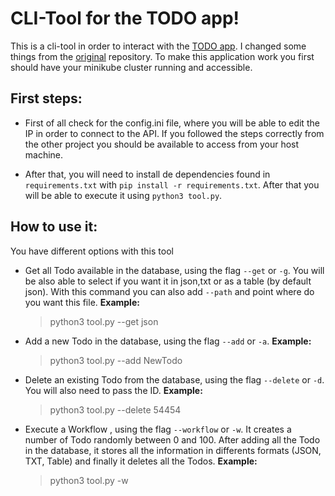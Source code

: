 
# CLI-Tool for the TODO app!

This is a cli-tool in order to interact with the [TODO app](https://github.com/Arcadidc/minikube-node-todo). I changed some things from the [original](https://github.com/scotch-io/node-todo) repository. To make this application work you first should have your minikube cluster running and accessible.

## First steps:
 - First of all check for the config.ini file, where you will be able to edit the IP in order to connect to the API. If you followed the steps correctly from the other project you should be available to access from your host machine. 

 - After that, you will need to install de dependencies found in `requirements.txt` with `pip install -r requirements.txt`. After that you will be able to execute it using `python3 tool.py`.
 
 ## How to use it:
 
 You have different options with this tool
    
- Get all Todo available in the database, using the flag `--get` or `-g`. You will be also able to select if you want it in json,txt or as a table (by default json). With this command you can also add `--path` and point where do you want this file. **Example:**

    >  python3 tool.py --get json 

- Add a new Todo in the database, using the flag `--add` or `-a`. **Example:**

     > python3 tool.py --add NewTodo

- Delete an existing Todo from the database, using the flag `--delete` or `-d`. You will also need to pass the ID.  **Example:**

     > python3 tool.py --delete 54454
    
- Execute a Workflow , using the flag  `--workflow` or `-w`. It creates a number of Todo randomly between 0 and 100. After adding all the Todo in the database, it  stores all the information  in differents formats (JSON, TXT, Table) and finally it deletes all the Todos.  **Example:**

     > python3 tool.py -w


